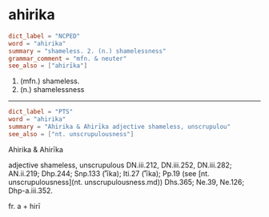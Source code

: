 # ahirika

``` toml
dict_label = "NCPED"
word = "ahirika"
summary = "shameless. 2. (n.) shamelessness"
grammar_comment = "mfn. & neuter"
see_also = ["ahirīka"]
```

1. (mfn.) shameless.
2. (n.) shamelessness

--------------------

``` toml
dict_label = "PTS"
word = "ahirika"
summary = "Ahirika & Ahirīka adjective shameless, unscrupulou"
see_also = ["nt. unscrupulousness"]
```

Ahirika & Ahirīka

adjective shameless, unscrupulous DN.iii.212, DN.iii.252, DN.iii.282; AN.ii.219; Dhp.244; Snp.133 (˚īka); Iti.27 (˚īka); Pp.19 (see [nt. unscrupulousness](nt. unscrupulousness.md)) Dhs.365; Ne.39, Ne.126; Dhp\-a.iii.352.

fr. a \+ hirī

